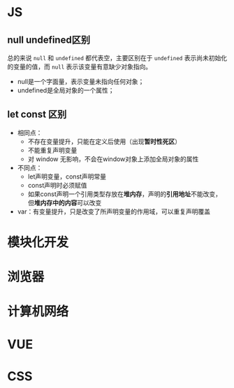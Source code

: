 # JS

## null undefined区别

总的来说 `null` 和 `undefined` 都代表空，主要区别在于 `undefined` 表示尚未初始化的变量的值，而 `null` 表示该变量有意缺少对象指向。

- null是一个字面量，表示变量未指向任何对象；
- undefined是全局对象的一个属性；

## let const 区别

- 相同点：
  - 不存在变量提升，只能在定义后使用（出现**暂时性死区**）
  - 不能重复声明变量
  - 对 window 无影响，不会在window对象上添加全局对象的属性
- 不同点：
  - let声明变量，const声明常量
  - const声明时必须赋值
  - 如果const声明一个引用类型存放在**堆内存**，声明的**引用地址**不能改变，但**堆内存中的内容**可以改变
- var：有变量提升，只是改变了所声明变量的作用域，可以重复声明覆盖

# 模块化开发



# 浏览器





# 计算机网络



# VUE



# CSS

